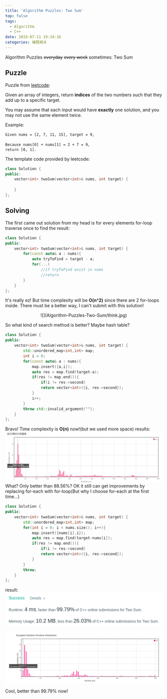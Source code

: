 ```yaml
---
title: 'Algorithm Puzzles: Two Sum'
top: false
tags:
  - Algorithm
  - C++
date: 2019-07-11 19:34:16
categories: 编程相关
---
```

Algorithm Puzzles ~~everyday~~ ~~every week~~ sometimes: Two Sum
<!--more-->

## Puzzle

Puzzle from [leetcode](https://leetcode.com):

Given an array of integers, return **indices** of the two numbers such that they add up to a specific target.

You may assume that each input would have **exactly** one solution, and you may not use the same element twice.

Example:
```
Given nums = [2, 7, 11, 15], target = 9,

Because nums[0] + nums[1] = 2 + 7 = 9,
return [0, 1].
```

The template code provided by leetcode:

```cpp
class Solution {
public:
    vector<int> twoSum(vector<int>& nums, int target) {

    }
};
```

## Solving

The first came out solution from my head is for every elements for-loop traverse once to find the result:

```cpp
class Solution {
public:
    vector<int> twoSum(vector<int>& nums, int target) {
        for(const auto& a : nums){
            auto tryToFind = target - a;
            for(...)
                //if tryToFind exist in nums
                //return
        }
    }
};
```

It's really ez! But time complexity will be **O(n^2)** since there are 2 for-loops inside. There must be a better way, I can't submit with this solution!

<div  align="center"> 
![](Algorithm-Puzzles-Two-Sum/think.jpg)
</div>


So what kind of search method is better? Maybe hash table?

```cpp
class Solution {
public:
    vector<int> twoSum(vector<int>& nums, int target) {
        std::unordered_map<int,int> map;
        int i = 0;
        for(const auto& a : nums){
            map.insert({a,i});
            auto res = map.find(target-a);
            if(res != map.end()){
                if(i != res->second)
                return vector<int>({i, res->second});
            }
            i++;
        }
        throw std::invalid_argument("");
    }
};
```
Bravo! Time complexity is **O(n)** now!(but we used more space)
results:
![](Algorithm-Puzzles-Two-Sum/s1.png)
What? Only better than 88.56%? OK it still can get improvements by replacing for-each with for-loop(But why I choose for-each at the first time...)

```cpp
class Solution {
public:
    vector<int> twoSum(vector<int>& nums, int target) {
        std::unordered_map<int,int> map;
        for(int i = 0; i < nums.size(); i++){
            map.insert({nums[i],i});
            auto res = map.find(target-nums[i]);
            if(res != map.end()){
                if(i != res->second)
                return vector<int>({i, res->second});
            }
        }
        throw;
    }
};
```
result:
![](Algorithm-Puzzles-Two-Sum/s2_1.png)

![](Algorithm-Puzzles-Two-Sum/s2_2.png)

Cool, better than 99.79% now!

